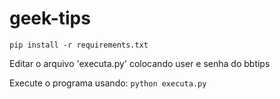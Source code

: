 # geek-tips

`pip install -r requirements.txt`

Editar o arquivo 'executa.py' colocando user e senha do bbtips

Execute o programa usando:
`python executa.py`
